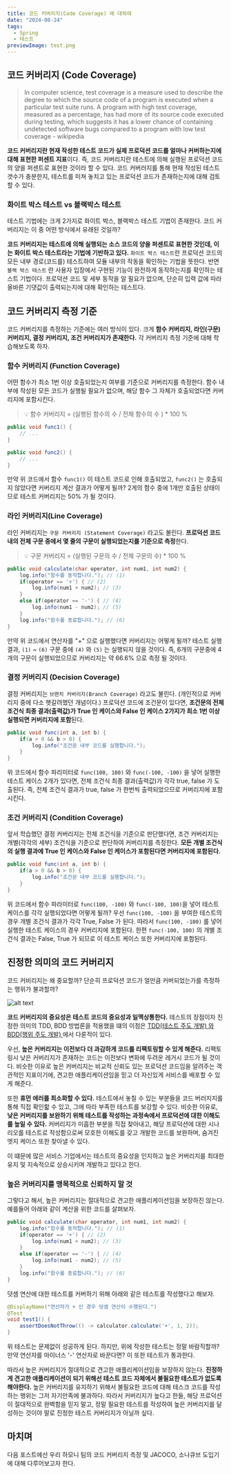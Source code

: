 ```yaml
---
title: 코드 커버리지(Code Coverage) 에 대하여
date: "2024-08-24"
tags:
  - Spring
  - 테스트
previewImage: test.png
---
```



## 코드 커버리지 (Code Coverage)

> In computer science, test coverage is a measure used to describe the degree to which the source code of a program is executed when a particular test suite runs. A program with high test coverage, measured as a percentage, has had more of its source code executed during testing, which suggests it has a lower chance of containing undetected software bugs compared to a program with low test coverage - wikipedia

**코드 커버리지란 현재 작성한 테스트 코드가 실제 프로덕션 코드를 얼마나 커버하는지에 대해 표현한 퍼센트 지표**이다. 즉, 코드 커버리지란 테스트에 의해 실행된 프로덕션 코드의 양을 퍼센트로 표현한 것이라 할 수 있다. 코드 커버러지를 통해 현재 작성된 테스트 갯수가 충분한지, 테스트를 미쳐 놓치고 있는 프로덕션 코드가 존재하는지에 대해 검토할 수 있다.

### 화이트 박스 테스트 vs 블랙박스 테스트

테스트 기법에는 크게 2가지로 화이트 박스, 블랙박스 테스트 기법이 존재한다. 코드 커버리지는 이 중 어떤 방식에서 유래된 것일까? 

**코드 커버리지는 테스트에 의해 실행되는 소스 코드의 양을 퍼센트로 표현한 것인데, 이는 화이트 박스 테스트라는 기법에 기반하고 있다.** `화이트 박스 테스트`란 프로덕션 코드의 모든 내부 경로(코드를) 테스트하여 모듈 내부의 작동을 확인하는 기법을 뜻한다. 반면 `블랙 박스 테스트` 란 사용자 입장에서 구현된 기능이 완전하게 동작하는지를 확인하는 테스트 기법이다. 프로덕션 코드 및 세부 동작을 알 필요가 없으며, 단순히 입력 값에 따라 올바른 기댓값이 출력되는지에 대해 확인하는 테스트다.

## 코드 커버리지 측정 기준

코드 커버리지를 측정하는 기준에는 여러 방식이 있다. 크게 **함수 커버리지, 라인(구문) 커버리지, 결정 커버리지, 조건 커버리지가 존재한다.** 각 커버리지 측정 기준에 대해 학습해보도록 하자.

### 함수 커버리지 (Function Coverage)

어떤 함수가 최소 1번 이상 호출되었는지 여부를 기준으로 커버리지를 측정한다. 함수 내부에 작성된 모든 코드가 실행될 필요가 없으며, 해당 함수 그 자체가 호출되었다면 커버리지에 포함시킨다.

> 💡 함수 커버리지 = (실행된 함수의 수 / 전체 함수의 수 ) * 100 %

~~~java
public void func1() {
    // ...    
}

public void func2() {
    // ...    
}
~~~

만약 위 코드에서 함수 `func1()` 이 테스트 코드로 인해 호출되었고, `func2()` 는 호출되지 않았다면 커버리지 계산 결과가 어떻게 될까? 2게의 함수 중에 1개만 호출된 상태이므로 테스트 커버리지는 50% 가 될 것이다.

### 라인 커버리지(Line Coverage) 

라인 커버리지는 `구문 커버리지 (Statement Coverage)` 라고도 불린다. **프로덕션 코드내의 전체 구문 중에서 몇 줄의 구문이 실행되었는지를 기준으로 측정**한다.

> 💡 구문 커버리지 = (실행된 구문의 수 / 전체 구문의 수) * 100 %

~~~java
public void calculate(char operator, int num1, int num2) {
    log.info("함수를 동작합니다."); // (1)    
    if(operator == '+') { // (2)   
        log.info(num1 + num2); // (3)
    } 
    else if(operator == '-') { // (4)
        log.info(num1 - num2); // (5)
    }
    log.info("함수를 종료합니다."); // (6)
}
~~~

만약 위 코드에서 연산자를 "+" 으로 실행했다면 커버리지는 어떻게 될까? 테스트 실행 결과, `(1)` ~ `(6)` 구문 중에 `(4)` 와 `(5)` 는 실행되지 않을 것이다. 즉, 6개의 구문중에 4개의 구문이 실행되었으므로 커버리지는 약 66.6% 으로 측정 될 것이다.

### 결정 커버리지 (Decision Coverage)

결정 커버리지는 `브랜치 커버리지(Branch Coverage)` 라고도 불린다. (개인적으로 커버리지 중에 다소 햇갈려했던 개념이다.) 프로덕션 코드에 조건문이 있다면, **조건문의 전체 조건식 최종 결과(출력값)가 True 인 케이스와 False 인 케이스 2가지가 최소 1번 이상 실행되면 커버리지에 포함**된다.

~~~java
public void func(int a, int b) {
    if(a > 0 && b > 0) {
        log.info("조건문 내부 코드를 실행합니다.");
    }
}
~~~

위 코드에서 함수 파리미터로 `func(100, 100)` 와 `func(-100, -100)` 을 넣어 실행한 테스트 케이스 2개가 있다면, 전체 조건식 최종 결과(출력값)가 각각 true, false 가 도출된다. 즉, 전체 조건식 결과가 true, false 가 한번씩 출력되었으므로 커버리지에 포함시킨다.

### 조건 커버리지 (Condition Coverage)

앞서 학습했던 결정 커버리지는 전체 조건식을 기준으로 판단했다면, 조건 커버리지는 개별(각각의 세부) 조건식을 기준으로 판단하여 커버리지를 측정한다. **모든 개별 조건식의 실행 결과에 True 인 케이스와 False 인 케이스가 포함된다면 커버리지에 포함된다.** 

~~~java
public void func(int a, int b) {
    if(a > 0 && b > 0) {
        log.info("조건문 내부 코드를 실행합니다.");
    }
}
~~~

위 코드에서 함수 파라미터로 `func(100, -100)` 와 `func(-100, 100)`을 넣어 테스트 케이스를 각각 실행되었다면 어떻게 될까? 우선 `func(100, -100)` 을 부여한 테스트의 경우 개별 조건식 결과가 각각 True, False 가 된다. 따라서 `func(100, -100)` 를 넣어 실행한 테스트 케이스의 경우 커버리지에 포함된다. 한편 `func(-100, 100)` 의 개별 조건식 결과는 False, True 가 되므로 이 테스트 케이스 또한 커버리지에 포함된다.

## 진정한 의미의 코드 커버리지

코드 커비리지는 왜 중요할까? 단순히 프로덕션 코드가 얼만큼 커버되었는가를 측정하는 행위가 불과할까?

![alt text](image.png)

**코드 커버리지의 중요성은 테스트 코드의 중요성과 일맥상통한다.** 테스트의 장점이자 진정한 의미의 TDD, BDD 방법론을 적용했을 떄의 이점은 [TDD(테스트 주도 개발) 와 BDD(행위 주도 개발)
](https://haon.blog/test/tdd-bdd/) 에서 다룬적이 있다.

우선, **높은 커버리지는 이전보다 더 과감하게 코드를 리팩토링할 수 있게 해준다.** 리팩토링시 낮은 커버리지가 존재하는 코드는 이전보다 변화에 두려운 레거시 코드가 될 것이다. 비슷한 이유로 높은 커버리지는 비교적 신뢰도 있는 프로덕션 코드임을 알려주는 객관적인 지표이기에, 견고한 애플리케이션임을 믿고 더 자신있게 서비스를 배포할 수 있게 해준다.

또한 **휴먼 에러를 최소화할 수 있다.** 테스트에서 놓칠 수 있는 부분들을 코드 버러지지를 통해 직접 확인핣 수 있고, 그에 따라 부족한 테스트를 보강할 수 있다. 비슷한 이유로, **낮은 커버리지를 보완하기 위해 테스트를 작성하는 과정속에서 프로덕션에 대한 이해도를 높일 수 있다.** 커버리지가 미흡한 부분을 직접 찾아내고, 해당 프로덕션에 대한 시나리오를 테스트로 작성함으로써 모호한 이해도를 갖고 개발한 코드를 보완하며, 숨겨진 엣지 케이스 또한 찾아낼 수 있다.

이 떄문에 많은 서비스 기업에서는 테스트의 중요성을 인지하고 높은 커버리지를 최대한 유지 및 지속적으로 상승시키며 개발하고 있다고 한다. 

### 높은 커버리지를 맹목적으로 신뢰하지 말 것

그렇다고 해서, 높은 커버리지는 절대적으로 견고한 애플리케이션임을 보장하진 않는다. 예를들어 아래와 같이 계산을 위한 코드를 살펴보자.

~~~java
public void calculate(char operator, int num1, int num2) {
    log.info("함수를 동작합니다."); // (1)    
    if(operator == '+') { // (2)   
        log.info(num1 + num2); // (3)
    } 
    else if(operator == '-') { // (4)
        log.info(num1 - num2); // (5)
    }
    log.info("함수를 종료합니다."); // (6)
}
~~~

덧셈 연산에 대한 테스트를 커버하기 위해 아래와 같은 테스트를 작성했다고 해보자.

~~~java
@DisplayName("연산자가 + 인 경우 덧셈 연산이 수행된다.")
@Test
void test1() {
    assertDoesNotThrow(() -> calculator.calculate('+', 1, 2));
}
~~~

위 테스트는 문제없이 성공하게 된다. 하지만, 위에 작성한 테스트는 정말 바람직할까? 만약 연산자를 마이너스 '-' 연산자로 바꾼다면? 이 또한 테스트가 통과한다.

따라서 높은 커버리지가 절대적으로 견고한 애플리케이션임을 보장하지 않는다. **진정하게 견고한 애플리케이션이 되기 위해선 테스트 코드 자체에서 불필요한 테스트가 없도록 해야한다.** 높은 커버리지를 유지하기 위해서 불필요한 코드에 대해 테스크 코드를 작성하는 행위는 그저 자기만족에 불과하다. 따라서 커버리지가 높다고 한들, 해당 프로덕션이 절대적으로 완벽함을 믿지 말고, 정말 필요한 테스트를 작성하여 높은 커버리지를 달성하는 것이야 말로 진정한 테스트 커버리지가 아닐까 싶다.

## 마치며

다음 포스트에선 우리 하모니 팀의 코드 커버리지 측정 및 JACOCO, 소나큐브 도입기에 대해 다루어보고자 한다.